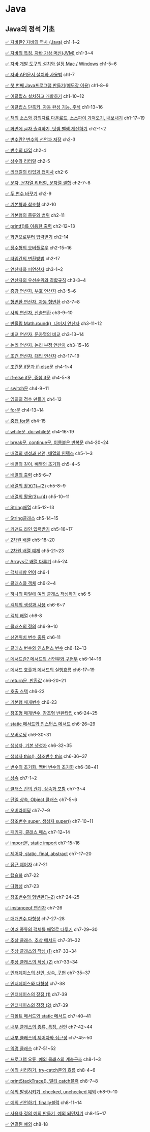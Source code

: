 # Java

## Java의 정석 기초
[✅ 자바란? 자바의 역사 (Java)](https://mgyo.tistory.com/203) ch1-1~2

[✅ 자바의 특징, 자바 가상 머신(JVM)](https://mgyo.tistory.com/204) ch1-3~4

[✅ 자바 개발 도구의 설치와 설정 Mac /](https://www.youtube.com/watch?v=XTKnmmfJqms&list=PLW2UjW795-f6xWA2_MUhEVgPauhGl3xIp&index=4) [Windows](https://www.youtube.com/watch?v=L8mGi7-q6j4&list=PLW2UjW795-f6xWA2_MUhEVgPauhGl3xIp&index=3) ch1-5~6

[✅ 자바 API문서 설치와 사용법](https://mgyo.tistory.com/205) ch1-7

[✅ 첫 번째 Java프로그램 만들기(메모장 이용)](https://mgyo.tistory.com/206) ch1-8~9

[✅ 이클립스 설치하고 개발하기](https://www.youtube.com/watch?v=emllFzqD1-0&list=PLW2UjW795-f6xWA2_MUhEVgPauhGl3xIp&index=7) ch1-10~12

[✅ 이클립스 단축키, 자동 완성 기능, 주석](https://www.youtube.com/watch?v=UrbO_1sijvs&list=PLW2UjW795-f6xWA2_MUhEVgPauhGl3xIp&index=8) ch1-13~16

[✅ 책의 소스와 강의자료 다운로드, 소스파이 가져오기, 내보내기](https://www.youtube.com/watch?v=U97lvN1JhrA&list=PLW2UjW795-f6xWA2_MUhEVgPauhGl3xIp&index=9) ch1-17~19

[✅ 화면에 글자 출력하기, 덧셈 뺄셈 계산하기](https://mgyo.tistory.com/208) ch2-1~2

[✅ 변수란? 변수의 선언과 저장](https://mgyo.tistory.com/209) ch2-3

[✅ 변수의 타입](https://mgyo.tistory.com/210) ch2-4

[✅ 상수와 리터럴](https://mgyo.tistory.com/211) ch2-5

[✅ 리터럴의 타입과 접미사](https://mgyo.tistory.com/214) ch2-6

[✅ 문자, 문자열 리터럴, 문자열 결합](https://mgyo.tistory.com/215) ch2-7~8

[✅ 두 변수 바꾸기](https://mgyo.tistory.com/218) ch2-9

[✅ 기본형과 참조형](https://mgyo.tistory.com/219) ch2-10

[✅ 기본형의 종류와 범위](https://mgyo.tistory.com/220) ch2-11

[✅ printf()를 이용한 출력](https://mgyo.tistory.com/222) ch2-12~13

[✅ 화면으로부터 입력받기](https://mgyo.tistory.com/223) ch2-14

[✅ 정수형의 오버플로우](https://mgyo.tistory.com/224) ch2-15~16

[✅ 타입간의 변환방법](https://mgyo.tistory.com/225) ch2-17

[✅ 연산자와 피연산자](https://mgyo.tistory.com/226) ch3-1~2

[✅ 연산자의 우선순위와 결합규칙](https://mgyo.tistory.com/227) ch3-3~4

[✅ 증감 연산자, 부호 연산자](https://mgyo.tistory.com/228) ch3-5~6

[✅ 형변환 연산자, 자동 형변환](https://mgyo.tistory.com/229) ch3-7~8

[✅ 사칙 연산자, 산술변환](https://mgyo.tistory.com/230) ch3-9~10

[✅ 반올림 Math.round(), 나머지 연산자](https://mgyo.tistory.com/231) ch3-11~12

[✅ 비교 연산자, 문자열의 비교](https://mgyo.tistory.com/232) ch3-13~14

[✅ 논리 연산자, 논리 부정 연산자](https://mgyo.tistory.com/233) ch3-15~16

[✅ 조건 연산자, 대입 연산자](https://mgyo.tistory.com/234) ch3-17~19

[✅ 조건문 if문과 if-else문](https://mgyo.tistory.com/235) ch4-1~4

[✅ if-else if문, 중첩 if문](https://mgyo.tistory.com/236) ch4-5~8

[✅ switch문](https://mgyo.tistory.com/239) ch4-9~11

[✅ 임의의 정수 만들기](https://mgyo.tistory.com/241) ch4-12

[✅ for문](https://mgyo.tistory.com/242) ch4-13~14

[✅ 중첩 for문](https://mgyo.tistory.com/244) ch4-15

[✅ while문, do-while문](https://mgyo.tistory.com/245) ch4-16~19

[✅ break문, continue문, 이름붙은 반복문](https://mgyo.tistory.com/246) ch4-20~24

[✅ 배열의 생성과 선언, 배열의 인덱스](https://mgyo.tistory.com/248) ch5-1~3

[✅ 배열의 길이, 배열의 초기화](https://mgyo.tistory.com/249) ch5-4~5

[✅ 배열의 출력](https://mgyo.tistory.com/250) ch5-6~7

[✅ 배열의 활용(1)~(2)](https://mgyo.tistory.com/251) ch5-8~9

[✅ 배열의 활용(3)~(4)](https://mgyo.tistory.com/252) ch5-10~11

[✅ String배열](https://mgyo.tistory.com/253) ch5-12~13

[✅ String클래스](https://mgyo.tistory.com/254) ch5-14~15

[✅ 커맨드 라인 입력받기](https://mgyo.tistory.com/255) ch5-16~17

[✅ 2차원 배열](https://mgyo.tistory.com/256) ch5-18~20

[✅ 2차원 배열 예제](https://mgyo.tistory.com/257) ch5-21~23

[✅ Arrays로 배열 다루기](https://mgyo.tistory.com/258) ch5-24

[✅ 객체지향 언어](https://mgyo.tistory.com/259) ch6-1

[✅ 클래스와 객체](https://mgyo.tistory.com/260) ch6-2~4

[✅ 하나의 파일에 여러 클래스 작성하기](https://mgyo.tistory.com/261) ch6-5

[✅ 객체의 생성과 사용](https://mgyo.tistory.com/262) ch6-6~7

[✅ 객체 배열](https://mgyo.tistory.com/263) ch6-8

[✅ 클래스의 정의](https://mgyo.tistory.com/264) ch6-9~10

[✅ 선언위치 변수 종류](https://mgyo.tistory.com/265) ch6-11

[✅ 클래스 변수와 인스턴스 변수](https://mgyo.tistory.com/266) ch6-12~13

[✅ 메서드란? 메서드의 선언부와 구현부](https://mgyo.tistory.com/267) ch6-14~16

[✅ 메서드 호출과 메서드의 실행흐름](https://mgyo.tistory.com/268) ch6-17~19

[✅ return문, 반환값](https://mgyo.tistory.com/269) ch6-20~21

[✅ 호출 스택](https://mgyo.tistory.com/270) ch6-22

[✅ 기본형 매개변수](https://mgyo.tistory.com/271) ch6-23

[✅ 참조형 매개변수, 참조형 반환타입](https://mgyo.tistory.com/276) ch6-24~25

[✅ static 메서드와 인스턴스 메서드](https://mgyo.tistory.com/277) ch6-26~29

[✅ 오버로딩](https://mgyo.tistory.com/278) ch6-30~31

[✅ 생성자, 기본 생성자](https://mgyo.tistory.com/281) ch6-32~35

[✅ 생성자 this(), 참조변수 this](https://mgyo.tistory.com/282) ch6-36~37

[✅ 변수의 초기화, 멤버 변수의 초기화](https://mgyo.tistory.com/283) ch6-38~41

[✅ 상속](https://mgyo.tistory.com/285) ch7-1~2

[✅ 클래스 간의 관계, 상속과 포함](https://mgyo.tistory.com/286) ch7-3~4

[✅ 단일 상속, Object 클래스](https://mgyo.tistory.com/287) ch7-5~6

[✅ 오버라이딩](https://mgyo.tistory.com/288) ch7-7~9

[✅ 참조변수 super, 생성자 super()](https://mgyo.tistory.com/290) ch7-10~11

[✅ 패키지, 클래스 패스](https://mgyo.tistory.com/291) ch7-12~14

[✅ import문, static import](https://mgyo.tistory.com/292) ch7-15~16

[✅ 제어자, static, final, abstract](https://mgyo.tistory.com/294) ch7-17~20

[✅ 접근 제어자](https://mgyo.tistory.com/295) ch7-21

[✅ 캡슐화](https://mgyo.tistory.com/296) ch7-22

[✅ 다형성](https://mgyo.tistory.com/297) ch7-23

[✅ 참조변수의 형변환(1~2)](https://mgyo.tistory.com/299) ch7-24~25

[✅ instanceof 연산자](https://mgyo.tistory.com/300) ch7-26

[✅ 매개변수 다형성](https://mgyo.tistory.com/307) ch7-27~28

[✅ 여러 종류의 객체를 배열로 다루기](https://mgyo.tistory.com/308) ch7-29~30

[✅ 추상 클래스, 추상 메서드](https://mgyo.tistory.com/310) ch7-31~32

[✅ 추상 클래스의 작성 (1)](https://mgyo.tistory.com/311) ch7-33~34

[✅ 추상 클래스의 작성 (2)](https://mgyo.tistory.com/312) ch7-33~34

[✅ 인터페이스의 선언, 상속, 구현](https://mgyo.tistory.com/314) ch7-35~37

[✅ 인터페이스와 다형성](https://mgyo.tistory.com/315) ch7-38

[✅ 인터페이스의 장점 (1)](https://mgyo.tistory.com/316) ch7-39

[✅ 인터페이스의 장점 (2)](https://mgyo.tistory.com/317) ch7-39

[✅ 디폴트 메서드와 static 메서드](https://mgyo.tistory.com/318) ch7-40~41

[✅ 내부 클래스의 종류, 특징, 선언](https://mgyo.tistory.com/319) ch7-42~44

[✅ 내부 클래스의 제어자와 접근성](https://mgyo.tistory.com/320) ch7-45~50

[✅ 익명 클래스](https://mgyo.tistory.com/321) ch7-51~52

[✅ 프로그램 오류, 예외 클래스의 계층구조](https://mgyo.tistory.com/322) ch8-1~3

[✅ 예외 처리하기, try-catch문의 흐름](https://mgyo.tistory.com/324) ch8-4~6

[✅ printStackTrace(), 멀티 catch블럭](https://mgyo.tistory.com/326) ch8-7~8

[✅ 예외 발생시키기, checked, unchecked 예외](https://mgyo.tistory.com/327) ch8-9~10

[✅ 예외 선언하기, finally블럭](https://mgyo.tistory.com/328) ch8-11~14

[✅ 사용자 정의 예외 만들기, 예외 되던지기](https://mgyo.tistory.com/330) ch8-15~17

[✅ 연결된 예외](https://mgyo.tistory.com/331) ch8-18